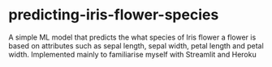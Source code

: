 # predicting-iris-flower-species
A simple ML model that predicts the what species of Iris flower a flower is based on attributes such as sepal length, sepal width, petal length and petal width. Implemented mainly to familiarise myself with Streamlit and Heroku
